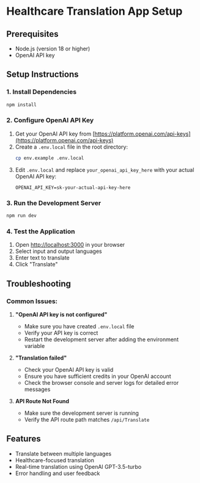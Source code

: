 # Healthcare Translation App Setup

## Prerequisites
- Node.js (version 18 or higher)
- OpenAI API key

## Setup Instructions

### 1. Install Dependencies
```bash
npm install
```

### 2. Configure OpenAI API Key
1. Get your OpenAI API key from [https://platform.openai.com/api-keys](https://platform.openai.com/api-keys)
2. Create a `.env.local` file in the root directory:
   ```bash
   cp env.example .env.local
   ```
3. Edit `.env.local` and replace `your_openai_api_key_here` with your actual OpenAI API key:
   ```
   OPENAI_API_KEY=sk-your-actual-api-key-here
   ```

### 3. Run the Development Server
```bash
npm run dev
```

### 4. Test the Application
1. Open [http://localhost:3000](http://localhost:3000) in your browser
2. Select input and output languages
3. Enter text to translate
4. Click "Translate"

## Troubleshooting

### Common Issues:

1. **"OpenAI API key is not configured"**
   - Make sure you have created `.env.local` file
   - Verify your API key is correct
   - Restart the development server after adding the environment variable

2. **"Translation failed"**
   - Check your OpenAI API key is valid
   - Ensure you have sufficient credits in your OpenAI account
   - Check the browser console and server logs for detailed error messages

3. **API Route Not Found**
   - Make sure the development server is running
   - Verify the API route path matches `/api/Translate`

## Features
- Translate between multiple languages
- Healthcare-focused translation
- Real-time translation using OpenAI GPT-3.5-turbo
- Error handling and user feedback 